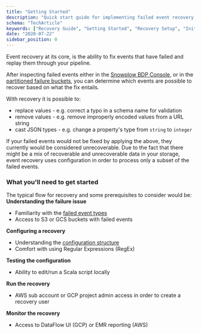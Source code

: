 ```yaml
---
title: "Getting Started"
description: "Quick start guide for implementing failed event recovery to maintain high-quality behavioral data collection."
schema: "TechArticle"
keywords: ["Recovery Guide", "Getting Started", "Recovery Setup", "Initial Setup", "Recovery Basics", "Start Guide"]
date: "2020-07-22"
sidebar_position: 0
---
```


Event recovery at its core, is the ability to fix events that have failed and replay them through your pipeline.

After inspecting failed events either in the [Snowplow BDP Console](/docs/data-product-studio/data-quality/failed-events/monitoring-failed-events/index.md), or in the [partitioned failure buckets](/docs/data-product-studio/data-quality/failed-events/exploring-failed-events/file-storage/index.md), you can determine which events are possible to recover based on what the fix entails.

With recovery it is possible to:

- replace values - e.g. correct a typo in a schema name for validation
- remove values - e.g. remove improperly encoded values from a URL string
- cast JSON types - e.g. change a property's type from `string` to `integer`

If your failed events would not be fixed by applying the above, they currently would be considered unrecoverable. Due to the fact that there might be a mix of recoverable and unrecoverable data in your storage, event recovery uses configuration in order to process only a subset of the failed events.

### What you'll need to get started

The typical flow for recovery and some prerequisites to consider would be:
**Understanding the failure issue**

- Familiarity with the [failed event types](/docs/fundamentals/failed-events/index.md)
- Access to S3 or GCS buckets with failed events

**Configuring a recovery**

- Understanding the [configuration structure](/docs/data-product-studio/data-quality/failed-events/recovering-failed-events/manual/configuration/index.md)
- Comfort with using Regular Expressions (RegEx)

**Testing the configuration**

- Ability to edit/run a Scala script locally

**Run the recovery**

- AWS sub account or GCP project admin access in order to create a recovery user

**Monitor the recovery**

- Access to DataFlow UI (GCP) or EMR reporting (AWS)
